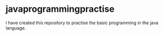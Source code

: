 # javaprogrammingpractise

I have created this repository to practise the basic programming in the java language.
